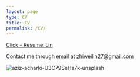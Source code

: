 ```yaml
---
layout: page
type: CV
title: CV
permalink: /CV/
---
```

<div class="update-box">
    <a href="https://github.com/user-attachments/files/17264706/resume_Lin.pdf" target="_blank">Click - Resume_Lin</a>
</div>


Contact me through email at <i class="fas fa-envelope"></i> [zhiweilin27@gmail.com](mailto:zhiweilin27@gmail.com)

![aziz-acharki-U3C79SeHa7k-unsplash](https://github.com/zhiweilin27/zhiweilin27.github.io/assets/111717798/dde6848b-2a7a-4713-9bc2-47ca6d545484)
